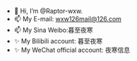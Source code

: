 - 👋 Hi, I’m @Raptor-wxw.
- 📫 My E-mail: wxw126mail@126.com
- 📫 My Sina Weibo:暮至夜寒
- ✨ My Bilibili account: 暮至夜寒
- ✨ My WeChat official account: 夜寒信息
